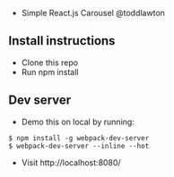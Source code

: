 * Simple React.js Carousel
@toddlawton

Install instructions
--
* Clone this repo
* Run npm install

Dev server
-- 
* Demo this on local by running: 
```
$ npm install -g webpack-dev-server
$ webpack-dev-server --inline --hot
```
* Visit http://localhost:8080/